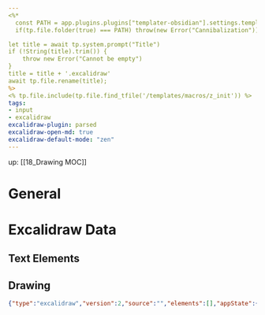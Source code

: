 ```yaml
---
<%*
  const PATH = app.plugins.plugins["templater-obsidian"].settings.templates_folder;
  if(tp.file.folder(true) === PATH) throw(new Error("Cannibalization"));

let title = await tp.system.prompt("Title")
if (!String(title).trim()) {
	throw new Error("Cannot be empty")
}
title = title + '.excalidraw'
await tp.file.rename(title);
%>
<% tp.file.include(tp.file.find_tfile('/templates/macros/z_init')) %>
tags: 
- input
- excalidraw
excalidraw-plugin: parsed
excalidraw-open-md: true
excalidraw-default-mode: "zen"
---
```

up: [[18_Drawing MOC]]

# General

# Excalidraw Data
## Text Elements
## Drawing
```json
{"type":"excalidraw","version":2,"source":"","elements":[],"appState":{}}
```


